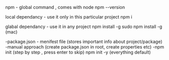 npm - global command , comes with node 
npm --version

local dependancy - use it only in this particular project 
npm i <packageName>

glabal dependancy - use it in any project
npm install -g <packageName>
sudo npm install -g <packageName>   (mac)

-package.json - menifest file (stores important info about project/package)
-manual approach (create package.json in root, create properties etc)
-npm init (step by step , press enter to skip)
npm init -y (everything default)



